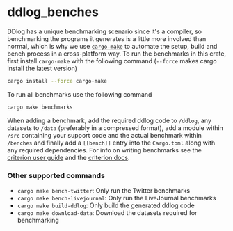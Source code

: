 # ddlog_benches

DDlog has a unique benchmarking scenario since it's a compiler, so benchmarking the programs
it generates is a little more involved than normal, which is why we use [`cargo-make`] to automate
the setup, build and bench process in a cross-platform way. To run the benchmarks in this crate,
first install `cargo-make` with the following command (`--force` makes cargo install the latest version)

```sh
cargo install --force cargo-make
```

To run all benchmarks use the following command

```sh
cargo make benchmarks
```

When adding a benchmark, add the required ddlog code to `/ddlog`, any datasets to `/data` (preferably in a
compressed format), add a module within `/src` containing your support code and the actual benchmark within
`/benches` and finally add a `[[bench]]` entry into the `Cargo.toml` along with any required dependencies.
For info on writing benchmarks see the [criterion user guide] and the [criterion docs].

### Other supported commands

- `cargo make bench-twitter`: Only run the Twitter benchmarks
- `cargo make bench-livejournal`: Only run the LiveJournal benchmarks
- `cargo make build-ddlog`: Only build the generated ddlog code
- `cargo make download-data`: Download the datasets required for benchmarking

[`cargo-make`]: https://github.com/sagiegurari/cargo-make
[criterion user guide]: https://bheisler.github.io/criterion.rs/book/index.html
[criterion docs]: https://docs.rs/criterion
